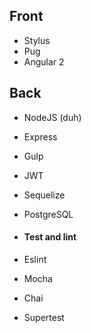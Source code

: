 ## Front

- Stylus
- Pug
- Angular 2

## Back
- NodeJS (duh)
- Express
- Gulp
- JWT
- Sequelize
- PostgreSQL

- #### Test and lint
 - Eslint
 - Mocha
 - Chai
 - Supertest

